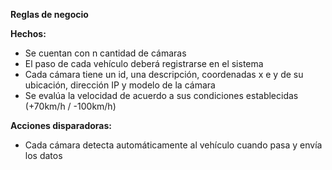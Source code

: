 ﻿**Reglas de negocio**

**Hechos:** 

- Se cuentan con n cantidad de cámaras
- El paso de cada vehículo deberá registrarse en el sistema
- Cada cámara tiene un id, una descripción, coordenadas x e y de su ubicación, dirección IP y modelo de la cámara
- Se evalúa la velocidad de acuerdo a sus condiciones establecidas (+70km/h / -100km/h)

**Acciones disparadoras:**

- Cada cámara detecta automáticamente al vehículo cuando pasa y envía los datos

